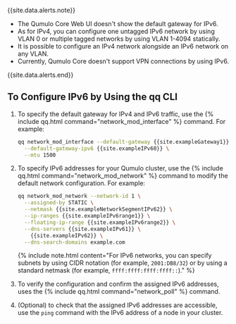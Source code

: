 {{site.data.alerts.note}}
<ul>
  <li>The Qumulo Core Web UI doesn't show the default gateway for IPv6.</li>
  <li>As for IPv4, you can configure one untagged IPv6 network by using VLAN 0 or multiple tagged networks by using VLAN 1-4094 statically.</li>
  <li>It is possible to configure an IPv4 network alongside an IPv6 network on any VLAN.</li>
  <li>Currently, Qumulo Core doesn't support VPN connections by using IPv6.</li>
</ul>
{{site.data.alerts.end}}

## To Configure IPv6 by Using the qq CLI

1. To specify the default gateway for IPv4 and IPv6 traffic, use the {% include qq.html command="network_mod_interface" %} command. For example:

   ```bash
   qq network_mod_interface --default-gateway {{site.exampleGateway1}} \
     --default-gateway-ipv6 {{site.exampleIPv60}} \
     --mtu 1500
   ```

1. To specify IPv6 addresses for your Qumulo cluster, use the {% include qq.html command="network_mod_network" %} command to modify the default network configuration. For example:

   ```bash
   qq network_mod_network --network-id 1 \
     --assigned-by STATIC \
     --netmask {{site.exampleNetworkSegmentIPv62}} \
     --ip-ranges {{site.exampleIPv6range1}} \
     --floating-ip-range {{site.exampleIPv6range2}} \
     --dns-servers {{site.exampleIPv61}} \
       {{site.exampleIPv62}} \
     --dns-search-domains example.com
   ```

   {% include note.html content="For IPv6 networks, you can specify subnets by using CIDR notation (for example, `2001:DB8/32`) or by using a standard netmask (for example, `ffff:ffff:ffff:ffff::`)." %}

1. To verify the configuration and confirm the assigned IPv6 addresses, uses the {% include qq.html command="network_poll" %} command.

1. (Optional) to check that the assigned IPv6 addresses are accessible, use the `ping` command with the IPv6 address of a node in your cluster.
